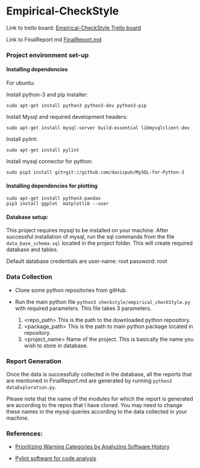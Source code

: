 Empirical-CheckStyle
====================

Link to trello board:
[Empirical-CheckStyle Trello board](https://trello.com/b/QlvMd8iU/empirical-checkstyle)

Link to FinalReport.md
[FinalReport.md](https://github.ncsu.edu/CSC510-Fall2014/Empirical-CheckStyle/blob/master/reports/FinalReport.md)


### Project environment set-up

#### Installing dependencies

For ubuntu:

Install python-3 and pip installer: 

`sudo apt-get install python3 python3-dev python3-pip`


Install Mysql and required development headers: 

`sudo apt-get install mysql-server build-essential libmysqlclient-dev`


Install pylint:

`sudo apt-get install pylint`

Install mysql connector for python: 

`sudo pip3 install git+git://github.com/davispuh/MySQL-for-Python-3`

#### Installing dependencies for plotting

```
sudo apt-get install python3-pandas 
pip3 install ggplot  matplotlib --user
```


#### Database setup:

This project requires mysql to be installed on your machine. After successful installation of mysql, run the sql commands from the file `data_base_schema.sql` located in the project folder. This will create required database and tables. 

Default database credentials are 
user-name: root
password: root


### Data Collection

+ Clone some python repositories from gitHub.

+ Run the main python file `python3 checkstyle/empirical_checkStyle.py` with required parameters. This file takes 3 parameters.
    1. <repo_path> This is the path to the downloaded python repository. 
    2. <package_path> This is the path to main python package located in repository.
    3. <project_name> Name of the project. This is basically the name you wish to store in database.

### Report Generation

Once the data is successfully collected in the database, all the reports that are mentioned in FinalReport.md are generated by running `python3 dataExploration.py`. 

Please note that the name of the modules for which the report is generated are according to the repos that I have cloned. You may need to change these names in the mysql queries according to the data collected in your machine.



### References:

* [Prioritizing Warning Categories by Analyzing Software History](https://github.ncsu.edu/CSC510-Fall2014/Empirical-CheckStyle/blob/master/papers/Warnings.pdf?raw=true)

* [Pylint software for code analysis](http://www.pylint.org/)
